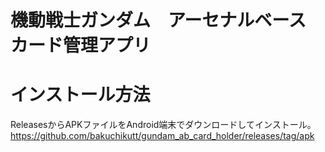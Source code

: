 # 機動戦士ガンダム　アーセナルベース　カード管理アプリ
# インストール方法
ReleasesからAPKファイルをAndroid端末でダウンロードしてインストール。
https://github.com/bakuchikutt/gundam_ab_card_holder/releases/tag/apk
